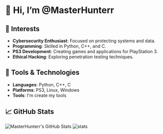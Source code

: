 # 👋 Hi, I’m @MasterHunterr

## 👀 Interests
- **Cybersecurity Enthusiast**: Focused on protecting systems and data.
- **Programming**: Skilled in Python, C++, and C.
- **PS3 Development**: Creating games and applications for PlayStation 3.
- **Ethical Hacking**: Exploring penetration testing techniques.

## 🔧 Tools & Technologies
- **Languages**: Python, C++, C
- **Platforms**: PS3, Linux, Windows
- **Tools**: I'm create my tools

## 📈 GitHub Stats
![MasterHunterr's GitHub Stats](https://github-readme-stats.vercel.app/api?username=MasterHunterr&show_icons=true&line_height=27&count_private=true&bg_color=0a2818&title_color=00ff7f&text_color=b0c4b1&icon_color=32cd32&border_color=556b2f)
![stats](https://github-readme-stats.vercel.app/api/top-langs/?username=MasterHunterr&theme=transparent&langs_count=3&bg_color=0a2818&title_color=00ff7f&text_color=b0c4b1&border_color=556b2f)
